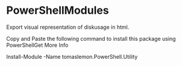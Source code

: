 # PowerShellModules
Export visual representation of diskusage in html.

Copy and Paste the following command to install this package using PowerShellGet More Info

Install-Module -Name tomaslemon.PowerShell.Utility

